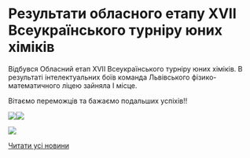 # Результати обласного етапу XVII Всеукраїнського турніру юних хіміків

Відбувся Обласний етап XVII Всеукраїнського турніру юних хіміків.
В результаті інтелектуальних боїв команда Львівського фізико-математичного ліцею зайняла І місце.

Вітаємо переможців та бажаємо подальших успіхів!!


![](/images/blog/результати-обласного-етапу-xvii-всеукраїнського-турніру/72530989_2414855518777879_7317693793489125376_o.jpg)![](/images/blog/результати-обласного-етапу-xvii-всеукраїнського-турніру/72530989_2414855518777879_7317693793489125376_o.jpg)



![](/images/blog/результати-обласного-етапу-xvii-всеукраїнського-турніру/74211373_2414855615444536_29323751774486528_o.jpg)



[Читати усі новини](/news)

